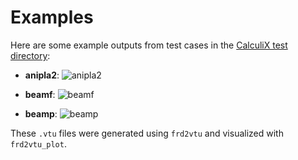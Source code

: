 # Examples

Here are some example outputs from test cases in the [CalculiX test directory](https://github.com/Dhondtguido/CalculiX/tree/master/test):

- **anipla2**:
  ![anipla2](https://github.com/user-attachments/assets/32bea8bd-d705-401c-8503-14b69111adda)

- **beamf**:
  ![beamf](https://github.com/user-attachments/assets/45ce4a86-e391-46d5-911a-3ede6a9c90e7)

- **beamp**:
  ![beamp](https://github.com/user-attachments/assets/b36ef2fb-6555-4cc4-bc29-191e32d3591d)

These `.vtu` files were generated using `frd2vtu` and visualized with `frd2vtu_plot`.